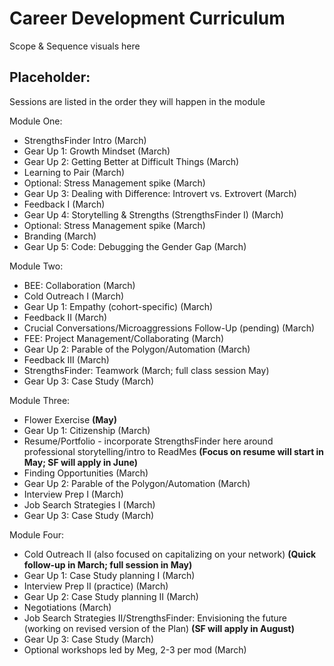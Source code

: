 # Career Development Curriculum

Scope & Sequence visuals here

## Placeholder:
Sessions are listed in the order they will happen in the module

Module One:

* StrengthsFinder Intro (March)
* Gear Up 1: Growth Mindset (March)
* Gear Up 2: Getting Better at Difficult Things (March)
* Learning to Pair (March)
* Optional: Stress Management spike (March)
* Gear Up 3: Dealing with Difference: Introvert vs. Extrovert (March)
* Feedback I (March)
* Gear Up 4: Storytelling & Strengths (StrengthsFinder I) (March)
* Optional: Stress Management spike (March)
* Branding (March)
* Gear Up 5: Code: Debugging the Gender Gap (March)

Module Two:

* BEE: Collaboration (March)
* Cold Outreach I (March)
* Gear Up 1: Empathy (cohort-specific) (March)
* Feedback II (March)
* Crucial Conversations/Microaggressions Follow-Up (pending) (March)
* FEE: Project Management/Collaborating (March)
* Gear Up 2: Parable of the Polygon/Automation (March)
* Feedback III (March)
* StrengthsFinder: Teamwork (March; full class session May)
* Gear Up 3: Case Study (March)

Module Three:

* Flower Exercise **(May)**
* Gear Up 1: Citizenship (March)
* Resume/Portfolio - incorporate StrengthsFinder here around professional storytelling/intro to ReadMes **(Focus on resume will start in May; SF will apply in June)**
* Finding Opportunities (March)
* Gear Up 2: Parable of the Polygon/Automation (March)
* Interview Prep I (March)
* Job Search Strategies I (March)
* Gear Up 3: Case Study (March)
 
Module Four:

* Cold Outreach II (also focused on capitalizing on your network) **(Quick follow-up in March; full session in May)**
* Gear Up 1: Case Study planning I (March)
* Interview Prep II (practice) (March)
* Gear Up 2: Case Study planning II (March)
* Negotiations (March)
* Job Search Strategies II/StrengthsFinder: Envisioning the future (working on revised version of the Plan) **(SF will apply in August)**
* Gear Up 3: Case Study (March)
* Optional workshops led by Meg, 2-3 per mod (March)
